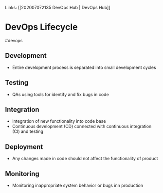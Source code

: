 Links: [[202007072135 DevOps Hub | DevOps Hub]]
# DevOps Lifecycle
#devops

## Development
- Entire development process is separated into small development cycles

## Testing
- QAs using tools for identify and fix bugs in code

## Integration
- Integration of new functionality into code base
- Continuous development (CD) connected with continuous integration (CI) and testing

## Deployment
- Any changes made in code should not affect the functionality of product

## Monitoring
- Monitoring inappropriate system behavior or bugs inn production